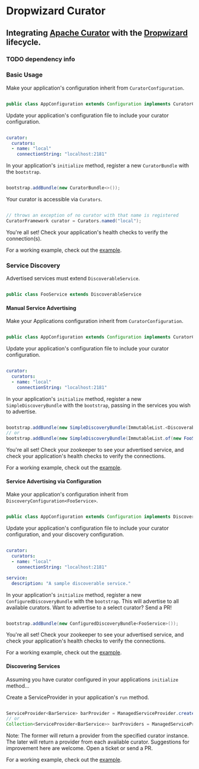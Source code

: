 # Dropwizard Curator

## Integrating [Apache Curator](http://curator.apache.org/) with the [Dropwizard](http://www.dropwizard.io/) lifecycle.

### TODO dependency info

### Basic Usage

Make your application's configuration inherit from `CuratorConfiguration`.
```java

public class AppConfiguration extends Configuration implements CuratorConfiguration

```

Update your application's configuration file to include your curator configuration.
```yaml

curator:
  curators:
  - name: "local"
    connectionString: "localhost:2181"


```

In your application's `initialize` method, register a new `CuratorBundle` with the `bootstrap`.
```java

bootstrap.addBundle(new CuratorBundle<>());

```

Your curator is accessible via `Curators`.
```java

// throws an exception of no curator with that name is registered
CuratorFramework curator = Curators.named("local");

```

You're all set! Check your application's health checks to verify the connection(s).

For a working example, check out the [example](example/src/main/java/com/robertcboll/dropwizard/curator/example/basic).

### Service Discovery

Advertised services must extend `DiscoverableService`.
```java

public class FooService extends DiscoverableService

```

#### Manual Service Advertising

Make your Applications configuration inherit from `CuratorConfiguration`.
```java

public class AppConfiguration extends Configuration implements CuratorConfiguration

```

Update your application's configuration file to include your curator configuration.
```yaml

curator:
  curators:
  - name: "local"
    connectionString: "localhost:2181"


```

In your application's `initialize` method, register a new `SimpleDiscoveryBundle` with the `bootstrap`, passing in the services you wish to advertise.
```java

bootstrap.addBundle(new SimpleDiscoveryBundle(ImmutableList.<DiscoverableService>of(new FooService())));
// or
bootstrap.addBundle(new SimpleDiscoveryBundle(ImmutableList.of(new FooService(), new BarService())));

```

You're all set! Check your zookeeper to see your advertised service, and check your application's health checks to verify the connections.


For a working example, check out the [example](example/src/main/java/com/robertcboll/dropwizard/curator/example/discovery/simple).

#### Service Advertising via Configuration

Make your application's configuration inherit from `DiscoveryConfiguration<FooService>`.
```java

public class AppConfiguration extends Configuration implements DiscoveryConfiguration<FooService>

```

Update your application's configuration file to include your curator configuration, and your discovery configuration.
```yaml

curator:
  curators:
  - name: "local"
    connectionString: "localhost:2181"

service:
  description: "A sample discoverable service."


```

In your application's `initialize` method, register a new `ConfiguredDiscoveryBundle` with the `bootstrap`. This will advertise to all available curators.
Want to advertise to a select curator? Send a PR!
```java

bootstrap.addBundle(new ConfiguredDiscoveryBundle<FooService>());

```

You're all set! Check your zookeeper to see your advertised service, and check your application's health checks to verify the connections.

For a working example, check out the [example](example/src/main/java/com/robertcboll/dropwizard/curator/example/discovery/configured).

#### Discovering Services

Assuming you have curator configured in your applications `initialize` method...

Create a ServiceProvider in your application's `run` method.
```java

ServiceProvider<BarService> barProvider = ManagedServiceProvider.create(BarService.class, new BarService(), environment, Curators.named("default"));
// or
Collection<ServiceProvider<BarService>> barProviders = ManagedServiceProvider.create(BarService.class, new BarService(), environment);

```
Note: The former will return a provider from the specified curator instance. The later will return a provider from each available curator.
Suggestions for improvement here are welcome. Open a ticket or send a PR.

For a working example, check out the [example](example/src/main/java/com/robertcboll/dropwizard/curator/example/discovery/simple).
